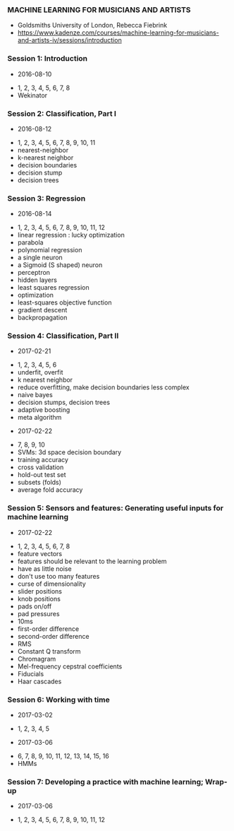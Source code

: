 ### MACHINE LEARNING FOR MUSICIANS AND ARTISTS
 - Goldsmiths University of London, Rebecca Fiebrink
 - https://www.kadenze.com/courses/machine-learning-for-musicians-and-artists-iv/sessions/introduction


### Session 1: Introduction
  * 2016-08-10
  - 1, 2, 3, 4, 5, 6, 7, 8
  - Wekinator

### Session 2: Classification, Part I
  * 2016-08-12
  - 1, 2, 3, 4, 5, 6, 7, 8, 9, 10, 11
  - nearest-neighbor
  - k-nearest neighbor
  - decision boundaries
  - decision stump
  - decision trees

### Session 3: Regression
  * 2016-08-14
  - 1, 2, 3, 4, 5, 6, 7, 8, 9, 10, 11, 12
  - linear regression : lucky optimization
  - parabola
  - polynomial regression
  - a single neuron
  - a Sigmoid (S shaped) neuron
  - perceptron
  - hidden layers
  - least squares regression
  - optimization
  - least-squares objective function
  - gradient descent
  - backpropagation

### Session 4: Classification, Part II
  * 2017-02-21
  - 1, 2, 3, 4, 5, 6
  - underfit, overfit
  - k nearest neighbor
  - reduce overfitting, make decision boundaries less complex
  - naive bayes
  - decision stumps, decision trees
  - adaptive boosting
  - meta algorithm

  * 2017-02-22
  - 7, 8, 9, 10
  - SVMs: 3d space decision boundary
  - training accuracy
  - cross validation
  - hold-out test set
  - subsets (folds)
  - average fold accuracy

### Session 5: Sensors and features: Generating useful inputs for machine learning
  * 2017-02-22
  - 1, 2, 3, 4, 5, 6, 7, 8
  - feature vectors
  - features should be relevant to the learning problem
  - have as little noise
  - don't use too many features
  - curse of dimensionality
  - slider positions
  - knob positions
  - pads on/off
  - pad pressures
  - 10ms
  - first-order difference
  - second-order difference
  - RMS
  - Constant Q transform
  - Chromagram
  - Mel-frequency cepstral coefficients
  - Fiducials
  - Haar cascades

### Session 6: Working with time
  * 2017-03-02
  - 1, 2, 3, 4, 5

  * 2017-03-06
  - 6, 7, 8, 9, 10, 11, 12, 13, 14, 15, 16
  - HMMs

### Session 7: Developing a practice with machine learning; Wrap-up
  * 2017-03-06
  - 1, 2, 3, 4, 5, 6, 7, 8, 9, 10, 11, 12
